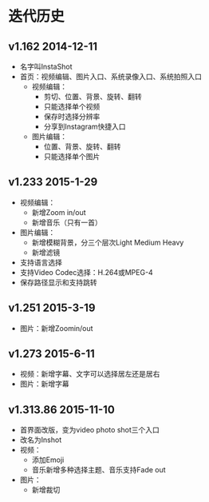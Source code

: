 # 迭代历史
## v1.162     2014-12-11
- 名字叫InstaShot
- 首页：视频编辑、图片入口、系统录像入口、系统拍照入口
    - 视频编辑：
        - 剪切、位置、背景、旋转、翻转
        - 只能选择单个视频
        - 保存时选择分辨率
        - 分享到Instagram快捷入口
    - 图片编辑：
        - 位置、背景、旋转、翻转
        - 只能选择单个图片
## v1.233     2015-1-29
- 视频编辑：
    - 新增Zoom in/out
    - 新增音乐（只有一首）
- 图片编辑：
    - 新增模糊背景，分三个层次Light Medium Heavy
    - 新增滤镜
- 支持语言选择
- 支持Video Codec选择：H.264或MPEG-4
- 保存路径显示和支持跳转
## v1.251     2015-3-19
- 图片：新增Zoomin/out 
## v1.273     2015-6-11
- 视频：新增字幕、文字可以选择居左还是居右
- 图片：新增字幕
## v1.313.86     2015-11-10
- 首界面改版，变为video photo shot三个入口
- 改名为Inshot
- 视频：
    - 添加Emoji
    - 音乐新增多种选择主题、音乐支持Fade out 
- 图片：
    - 新增裁切



